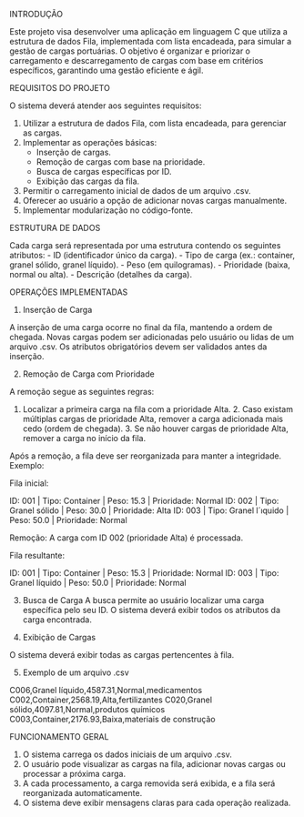 INTRODUÇÃO

Este projeto visa desenvolver uma aplicação em linguagem C que utiliza a estrutura de dados Fila, implementada com lista encadeada, para simular a gestão de cargas portuárias. O objetivo é organizar e priorizar o carregamento e descarregamento de cargas com base em critérios específicos, garantindo uma gestão eficiente e ágil.

REQUISITOS DO PROJETO

O sistema deverá atender aos seguintes requisitos:

1. Utilizar a estrutura de dados Fila, com lista encadeada, para gerenciar as cargas.
2. Implementar as operações básicas:
	- Inserção de cargas.
	- Remoção de cargas com base na prioridade.
	- Busca de cargas específicas por ID.
	- Exibição das cargas da fila.
3. Permitir o carregamento inicial de dados de um arquivo .csv.
4. Oferecer ao usuário a opção de adicionar novas cargas manualmente.
5. Implementar modularização no código-fonte.

ESTRUTURA DE DADOS

Cada carga será representada por uma estrutura contendo os seguintes atributos:
	- ID (identificador único da carga).
	- Tipo de carga (ex.: container, granel sólido, granel líquido).
	- Peso (em quilogramas).
	- Prioridade (baixa, normal ou alta).
	- Descrição (detalhes da carga).

OPERAÇÕES IMPLEMENTADAS

1. Inserção de Carga

A inserção de uma carga ocorre no final da fila, mantendo a ordem de chegada. Novas cargas podem ser adicionadas pelo usuário ou lidas de um arquivo .csv. Os atributos obrigatórios devem ser validados antes da inserção.

2. Remoção de Carga com Prioridade

A remoção segue as seguintes regras:
  1. Localizar a primeira carga na fila com a prioridade Alta.
	2. Caso existam múltiplas cargas de prioridade Alta, remover a carga adicionada mais cedo 	(ordem de chegada).
	3. Se não houver cargas de prioridade Alta, remover a carga no início da fila.

Após a remoção, a fila deve ser reorganizada para manter a integridade. Exemplo:

Fila inicial:

ID: 001 | Tipo: Container | Peso: 15.3 | Prioridade: Normal
ID: 002 | Tipo: Granel sólido | Peso: 30.0 | Prioridade: Alta
ID: 003 | Tipo: Granel l´ıquido | Peso: 50.0 | Prioridade: Normal

Remoção: A carga com ID 002 (prioridade Alta) é processada.

Fila resultante:

ID: 001 | Tipo: Container | Peso: 15.3 | Prioridade: Normal
ID: 003 | Tipo: Granel líquido | Peso: 50.0 | Prioridade: Normal

3. Busca de Carga
A busca permite ao usuário localizar uma carga específica pelo seu ID. O sistema deverá exibir todos os atributos da carga encontrada.

4. Exibição de Cargas

O sistema deverá exibir todas as cargas pertencentes à fila.

5. Exemplo de um arquivo .csv

C006,Granel líquido,4587.31,Normal,medicamentos
C002,Container,2568.19,Alta,fertilizantes
C020,Granel sólido,4097.81,Normal,produtos químicos
C003,Container,2176.93,Baixa,materiais de construção

FUNCIONAMENTO GERAL

1. O sistema carrega os dados iniciais de um arquivo .csv.
2. O usuário pode visualizar as cargas na fila, adicionar novas cargas ou processar a próxima carga.
3. A cada processamento, a carga removida será exibida, e a fila será reorganizada automaticamente.
4. O sistema deve exibir mensagens claras para cada operação realizada.
